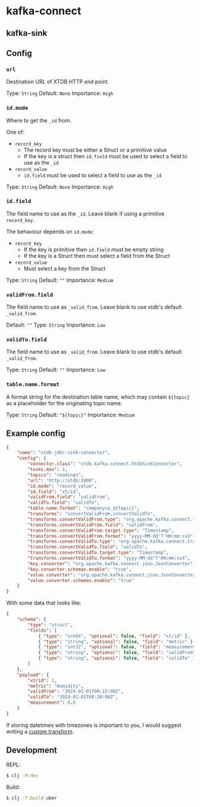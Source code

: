 # kafka-connect

## kafka-sink

## Config

### `url`

Destination URL of XTDB HTTP end point.

Type: `String`
Default: `None`
Importance: `High`

### `id.mode`

Where to get the `_id` from.

One of:
- `record_key`
  - The record key must be either a Struct or a primitive value
  - If the key is a struct then `id.field` must be used to select a field to use as the `_id`
- `record_value`
  - `id.field` must be used to select a field to use as the `_id`

Type: `String`
Default: `None`
Importance: `High`

### `id.field`

The field name to use as the `_id`.
Leave blank if using a primitive `record_key`.

The behaviour depends on `id.mode`:
- `record_key`
  - If the key is primitive then `id.field` *must* be empty string
  - If the key is a Struct then must select a field from the Struct
- `record_value`
  - Must select a key from the Struct

Type: `String`
Default: `""`
Importance: `Medium`

### `validFrom.field`

The field name to use as `_valid_from`.
Leave blank to use xtdb's default `_valid_from`.

Default: `""`
Type: `String`
Importance: `Low`

### `validTo.field`

The field name to use as `_valid_from`.
Leave blank to use xtdb's default `_valid_from`.

Type: `String`
Default: `""`
Importance: `Low`

### `table.name.format`

A format string for the destination table name, which may contain `${topic}` as a placeholder for the originating topic name.

Type: `String`
Default: `"${topic}"`
Importance: `Medium`

## Example config

```json
{
    "name": "xtdb-jdbc-sink-connector",
    "config": {
        "connector.class": "xtdb.kafka.connect.XtdbSinkConnector",
        "tasks.max": 1,
        "topics": "readings",
        "url": "http://xtdb:3000",
        "id.mode": "record_value",
        "id.field": "xt/id",
        "validFrom.field": "validFrom",
        "validTo.field": "validTo",
        "table.name.format": "companyco_${topic}",
        "transforms": "convertValidFrom,convertValidTo",
        "transforms.convertValidFrom.type": "org.apache.kafka.connect.transforms.TimestampConverter$Value",
        "transforms.convertValidFrom.field": "validFrom",
        "transforms.convertValidFrom.target.type": "Timestamp",
        "transforms.convertValidFrom.format": "yyyy-MM-dd'T'HH:mm:ssX",
        "transforms.convertValidTo.type": "org.apache.kafka.connect.transforms.TimestampConverter$Value",
        "transforms.convertValidTo.field": "validTo",
        "transforms.convertValidTo.target.type": "Timestamp",
        "transforms.convertValidTo.format": "yyyy-MM-dd'T'HH:mm:ssX",
        "key.converter": "org.apache.kafka.connect.json.JsonConverter",
        "key.converter.schemas.enable": "true",
        "value.converter": "org.apache.kafka.connect.json.JsonConverter",
        "value.converter.schemas.enable": "true"
    }
}
```

With some data that looks like:
```json
{
    "schema": {
        "type": "struct",
        "fields": [
            { "type": "int64", "optional": false, "field": "xt/id" },
            { "type": "string", "optional": false, "field": "metric" },
            { "type": "int32", "optional": false, "field": "measurement" },
            { "type": "string", "optional": false, "field": "validFrom" },
            { "type": "string", "optional": false, "field": "validTo" }
        ]
    },
    "payload": {
        "xt/id": 1,
        "metric": "Humidity",
        "validFrom": "2024-01-01T00:15:00Z",
        "validTo": "2024-01-01T00:20:00Z",
        "measurement": 0.8
    }
}
```

If storing datetimes with timezones is important to you, I would suggest
writing a [custom transform](https://docs.confluent.io/platform/current/connect/transforms/custom.html).

## Development

REPL:

```bash
$ clj -M:dev
```

Build:

```bash
$ clj -T:build uber
```
